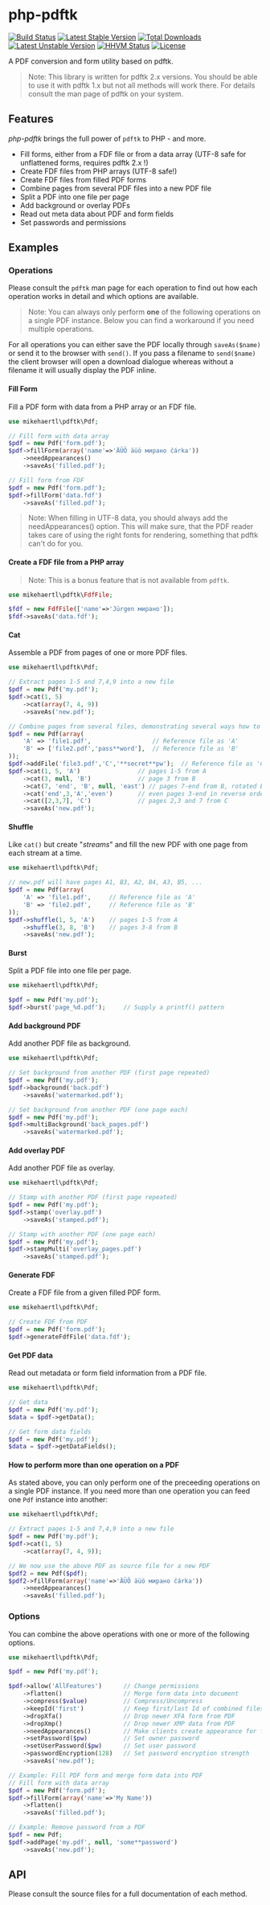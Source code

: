 php-pdftk
=========

[![Build Status](https://secure.travis-ci.org/mikehaertl/php-pdftk.png)](http://travis-ci.org/mikehaertl/php-pdftk)
[![Latest Stable Version](https://poser.pugx.org/mikehaertl/php-pdftk/v/stable.svg)](https://packagist.org/packages/mikehaertl/php-pdftk)
[![Total Downloads](https://poser.pugx.org/mikehaertl/php-pdftk/downloads.svg)](https://packagist.org/packages/mikehaertl/php-pdftk)
[![Latest Unstable Version](https://poser.pugx.org/mikehaertl/php-pdftk/v/unstable.svg)](https://packagist.org/packages/mikehaertl/php-pdftk)
[![HHVM Status](http://hhvm.h4cc.de/badge/yiisoft/yii2-dev.png)](http://hhvm.h4cc.de/package/mikehaertl/php-pdftk)
[![License](https://poser.pugx.org/mikehaertl/php-pdftk/license.svg)](https://packagist.org/packages/mikehaertl/php-pdftk)

A PDF conversion and form utility based on pdftk.

> Note: This library is written for pdftk 2.x versions. You should be able to
> use it with pdftk 1.x but not all methods will work there. For details consult
> the man page of pdftk on your system.

## Features

*php-pdftk* brings the full power of `pdftk` to PHP - and more.

 * Fill forms, either from a FDF file or from a data array (UTF-8 safe for unflattened forms, requires pdftk 2.x !)
 * Create FDF files from PHP arrays (UTF-8 safe!)
 * Create FDF files from filled PDF forms
 * Combine pages from several PDF files into a new PDF file
 * Split a PDF into one file per page
 * Add background or overlay PDFs
 * Read out meta data about PDF and form fields
 * Set passwords and permissions

## Examples

### Operations

Please consult the `pdftk` man page for each operation to find out how each operation works
in detail and which options are available.

> Note: You can always only perform **one** of the following operations on a single PDF instance.
> Below you can find a workaround if you need multiple operations.

For all operations you can either save the PDF locally through `saveAs($name)` or send it to the
browser with `send()`. If you pass a filename to `send($name)` the client browser will open a download
dialogue whereas without a filename it will usually display the PDF inline.

#### Fill Form

Fill a PDF form with data from a PHP array or an FDF file.

```php
use mikehaertl\pdftk\Pdf;

// Fill form with data array
$pdf = new Pdf('form.pdf');
$pdf->fillForm(array('name'=>'ÄÜÖ äüö мирано čárka'))
    ->needAppearances()
    ->saveAs('filled.pdf');

// Fill form from FDF
$pdf = new Pdf('form.pdf');
$pdf->fillForm('data.fdf')
    ->saveAs('filled.pdf');
```

> Note: When filling in UTF-8 data, you should always add the needAppearances() option.
> This will make sure, that the PDF reader takes care of using the right fonts for rendering,
> something that pdftk can't do for you.

#### Create a FDF file from a PHP array

> Note: This is a bonus feature that is not available from `pdftk`.

```php
use mikehaertl\pdftk\FdfFile;

$fdf = new FdfFile(['name'=>'Jürgen мирано']);
$fdf->saveAs('data.fdf');
```

#### Cat

Assemble a PDF from pages of one or more PDF files.

```php
use mikehaertl\pdftk\Pdf;

// Extract pages 1-5 and 7,4,9 into a new file
$pdf = new Pdf('my.pdf');
$pdf->cat(1, 5)
    ->cat(array(7, 4, 9))
    ->saveAs('new.pdf');

// Combine pages from several files, demonstrating several ways how to add files
$pdf = new Pdf(array(
    'A' => 'file1.pdf',                 // Reference file as 'A'
    'B' => ['file2.pdf','pass**word'],  // Reference file as 'B'
));
$pdf->addFile('file3.pdf','C','**secret**pw');  // Reference file as 'C'
$pdf->cat(1, 5, 'A')                // pages 1-5 from A
    ->cat(3, null, 'B')             // page 3 from B
    ->cat(7, 'end', 'B', null, 'east') // pages 7-end from B, rotated East
    ->cat('end',3,'A','even')       // even pages 3-end in reverse order from A
    ->cat([2,3,7], 'C')             // pages 2,3 and 7 from C
    ->saveAs('new.pdf');
```

#### Shuffle

Like `cat()` but create "*streams*" and fill the new PDF with one page from each
stream at a time.

```php
use mikehaertl\pdftk\Pdf;

// new.pdf will have pages A1, B3, A2, B4, A3, B5, ...
$pdf = new Pdf(array(
    'A' => 'file1.pdf',     // Reference file as 'A'
    'B' => 'file2.pdf',     // Reference file as 'B'
));
$pdf->shuffle(1, 5, 'A')    // pages 1-5 from A
    ->shuffle(3, 8, 'B')    // pages 3-8 from B
    ->saveAs('new.pdf');
```

#### Burst

Split a PDF file into one file per page.

```php
use mikehaertl\pdftk\Pdf;

$pdf = new Pdf('my.pdf');
$pdf->burst('page_%d.pdf');     // Supply a printf() pattern
```

#### Add background PDF

Add another PDF file as background.

```php
use mikehaertl\pdftk\Pdf;

// Set background from another PDF (first page repeated)
$pdf = new Pdf('my.pdf');
$pdf->background('back.pdf')
    ->saveAs('watermarked.pdf');

// Set background from another PDF (one page each)
$pdf = new Pdf('my.pdf');
$pdf->multiBackground('back_pages.pdf')
    ->saveAs('watermarked.pdf');
```

#### Add overlay PDF

Add another PDF file as overlay.

```php
use mikehaertl\pdftk\Pdf;

// Stamp with another PDF (first page repeated)
$pdf = new Pdf('my.pdf');
$pdf->stamp('overlay.pdf')
    ->saveAs('stamped.pdf');

// Stamp with another PDF (one page each)
$pdf = new Pdf('my.pdf');
$pdf->stampMulti('overlay_pages.pdf')
    ->saveAs('stamped.pdf');
```

#### Generate FDF

Create a FDF file from a given filled PDF form.

```php
use mikehaertl\pdftk\Pdf;

// Create FDF from PDF
$pdf = new Pdf('form.pdf');
$pdf->generateFdfFile('data.fdf');
```

#### Get PDF data

Read out metadata or form field information from a PDF file.

```php
use mikehaertl\pdftk\Pdf;

// Get data
$pdf = new Pdf('my.pdf');
$data = $pdf->getData();

// Get form data fields
$pdf = new Pdf('my.pdf');
$data = $pdf->getDataFields();
```

#### How to perform more than one operation on a PDF

As stated above, you can only perform one of the preceeding operations on a single PDF instance.
If you need more than one operation you can feed one `Pdf` instance into another:

```php
use mikehaertl\pdftk\Pdf;

// Extract pages 1-5 and 7,4,9 into a new file
$pdf = new Pdf('my.pdf');
$pdf->cat(1, 5)
    ->cat(array(7, 4, 9));

// We now use the above PDF as source file for a new PDF
$pdf2 = new Pdf($pdf);
$pdf2->fillForm(array('name'=>'ÄÜÖ äüö мирано čárka'))
    ->needAppearances()
    ->saveAs('filled.pdf');
```

### Options

You can combine the above operations with one or more of the following options.

```php
use mikehaertl\pdftk\Pdf;

$pdf = new Pdf('my.pdf');

$pdf->allow('AllFeatures')      // Change permissions
    ->flatten()                 // Merge form data into document
    ->compress($value)          // Compress/Uncompress
    ->keepId('first')           // Keep first/last Id of combined files
    ->dropXfa()                 // Drop newer XFA form from PDF
    ->dropXmp()                 // Drop newer XMP data from PDF
    ->needAppearances()         // Make clients create appearance for form fields
    ->setPassword($pw)          // Set owner password
    ->setUserPassword($pw)      // Set user password
    ->passwordEncryption(128)   // Set password encryption strength
    ->saveAs('new.pdf');

// Example: Fill PDF form and merge form data into PDF
// Fill form with data array
$pdf = new Pdf('form.pdf');
$pdf->fillForm(array('name'=>'My Name'))
    ->flatten()
    ->saveAs('filled.pdf');

// Example: Remove password from a PDF
$pdf = new Pdf;
$pdf->addPage('my.pdf', null, 'some**password')
    ->saveAs('new.pdf');
```

## API

Please consult the source files for a full documentation of each method.
